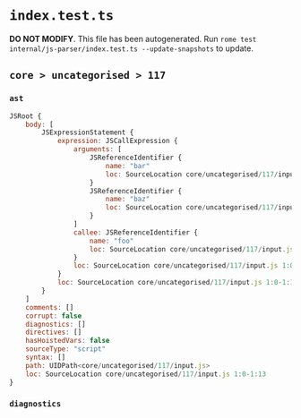 # `index.test.ts`

**DO NOT MODIFY**. This file has been autogenerated. Run `rome test internal/js-parser/index.test.ts --update-snapshots` to update.

## `core > uncategorised > 117`

### `ast`

```javascript
JSRoot {
	body: [
		JSExpressionStatement {
			expression: JSCallExpression {
				arguments: [
					JSReferenceIdentifier {
						name: "bar"
						loc: SourceLocation core/uncategorised/117/input.js 1:4-1:7 (bar)
					}
					JSReferenceIdentifier {
						name: "baz"
						loc: SourceLocation core/uncategorised/117/input.js 1:9-1:12 (baz)
					}
				]
				callee: JSReferenceIdentifier {
					name: "foo"
					loc: SourceLocation core/uncategorised/117/input.js 1:0-1:3 (foo)
				}
				loc: SourceLocation core/uncategorised/117/input.js 1:0-1:13
			}
			loc: SourceLocation core/uncategorised/117/input.js 1:0-1:13
		}
	]
	comments: []
	corrupt: false
	diagnostics: []
	directives: []
	hasHoistedVars: false
	sourceType: "script"
	syntax: []
	path: UIDPath<core/uncategorised/117/input.js>
	loc: SourceLocation core/uncategorised/117/input.js 1:0-1:13
}
```

### `diagnostics`

```

```

